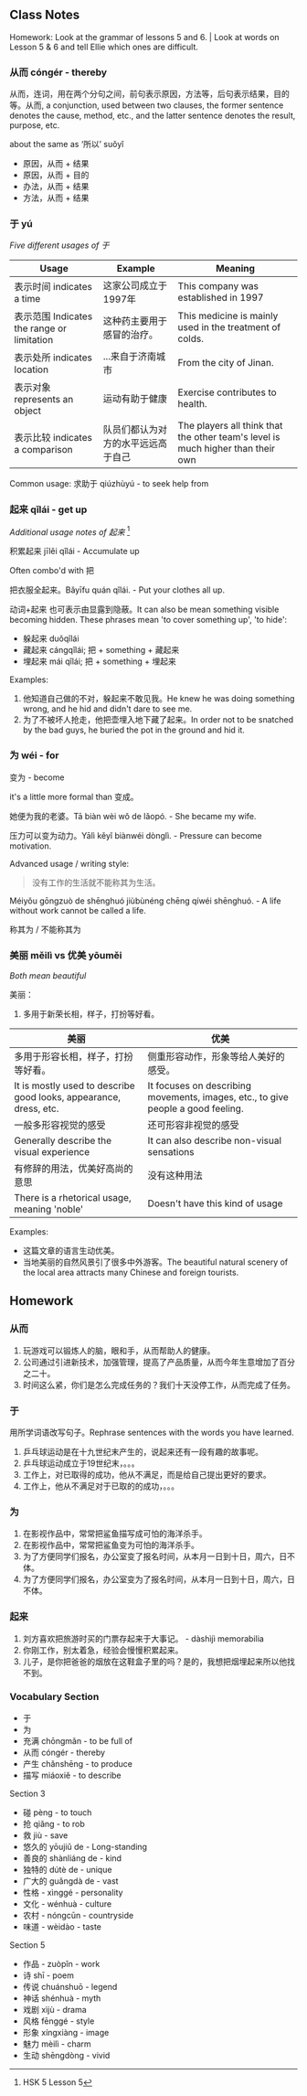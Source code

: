 
## Class Notes

Homework: Look at the grammar of lessons 5 and 6. | Look at words on Lesson 5 & 6 and tell Ellie which ones are difficult.

### 从而 cóngér - thereby

从而，连词，用在两个分句之间，前句表示原因，方法等，后句表示结果，目的等。从而, a conjunction, used between two clauses, the former sentence denotes the cause, method, etc., and the latter sentence denotes the result, purpose, etc.

about the same as ‘所以’ suǒyǐ

- 原因，从而 + 结果
- 原因，从而 + 目的
- 办法，从而 + 结果
- 方法，从而 + 结果

### 于 yú

_Five different usages of 于_

|Usage|Example|Meaning|
|---|---|---|
|表示时间 indicates a time|这家公司成立于1997年|This company was established in 1997|
|表示范围 Indicates the range or limitation|这种药主要用于感冒的治疗。|This medicine is mainly used in the treatment of colds.|
|表示处所 indicates location|...来自于济南城市|From the city of Jinan.|
|表示对象 represents an object|运动有助于健康|Exercise contributes to health.|
|表示比较 indicates a comparison|队员们都认为对方的水平远远高于自己|The players all think that the other team's level is much higher than their own|

Common usage: 求助于 qiúzhùyú - to seek help from

### 起来 qǐlái - get up

_Additional usage notes of 起来_ [^HSK]

积累起来 jīlěi qǐlái - Accumulate up

Often combo'd with 把

把衣服全起来。Bǎyīfu quán qǐlái. - Put your clothes all up.

动词+起来 也可表示由显露到隐蔽。It can also be mean something visible becoming hidden. These phrases mean 'to cover something up', 'to hide':

- 躲起来 duǒqǐlái
- 藏起来 cángqǐlái; 把 + something + 藏起来
- 埋起来 mái qǐlái; 把 + something + 埋起来

Examples:

1. 他知道自己做的不对，躲起来不敢见我。He knew he was doing something wrong, and he hid and didn't dare to see me.
2. 为了不被坏人抢走，他把壶埋入地下藏了起来。In order not to be snatched by the bad guys, he buried the pot in the ground and hid it.

### 为 wéi - for

变为 - become

it's a little more formal than 变成。

她便为我的老婆。Tā biàn wèi wǒ de lǎopó. - She became my wife.

压力可以变为动力。Yālì kěyǐ biànwéi dònglì. - Pressure can become motivation.

Advanced usage / writing style:

> 没有工作的生活就不能称其为生活。

Méiyǒu gōngzuò de shēnghuó jiùbùnéng chēng qíwéi shēnghuó. - A life without work cannot be called a life.

称其为 / 不能称其为

### 美丽 měilì vs 优美 yōuměi

_Both mean beautiful_

美丽：

1. 多用于新荣长相，样子，打扮等好看。

|美丽|优美|
|---|---|
|多用于形容长相，样子，打扮等好看。|侧重形容动作，形象等给人美好的感受。|
|It is mostly used to describe good looks, appearance, dress, etc.|It focuses on describing movements, images, etc., to give people a good feeling.|
|一般多形容视觉的感受|还可形容非视觉的感受|
|Generally describe the visual experience|It can also describe non-visual sensations|
|有修辞的用法，优美好高尚的意思|没有这种用法|
|There is a rhetorical usage, m​eaning 'noble'|Doesn't have this kind of usage|

Examples:

- 这篇文章的语言生动优美。
- 当地美丽的自然风景引了很多中外游客。The beautiful natural scenery of the local area attracts many Chinese and foreign tourists.

## Homework

### 从而

1. 玩游戏可以锻炼人的脑，眼和手，从而帮助人的健康。
2. 公司通过引进新技术，加强管理，提高了产品质量，从而今年生意增加了百分之二十。
3. 时间这么紧，你们是怎么完成任务的？我们十天没停工作，从而完成了任务。

### 于

用所学词语改写句子。Rephrase sentences with the words you have learned.

1. 乒乓球运动是在十九世纪末产生的，说起来还有一段有趣的故事呢。
2. 乒乓球运动成立于19世纪末，。。。
3. 工作上，对已取得的成功，他从不满足，而是给自己提出更好的要求。
4. 工作上，他从不满足对于已取的的成功，。。。

### 为

1. 在影视作品中，常常把鲨鱼描写成可怕的海洋杀手。
2. 在影视作品中，常常把鲨鱼变为可怕的海洋杀手。
3. 为了方便同学们报名，办公室变了报名时间，从本月一日到十日，周六，日不体。
4. 为了方便同学们报名，办公室变为了报名时间，从本月一日到十日，周六，日不体。

### 起来

1. 刘方喜欢把旅游时买的门票存起来于大事记。 - dàshìjì memorabilia
2. 你刚工作，别太着急，经验会慢慢积累起来。
3. 儿子，是你把爸爸的烟放在这鞋盒子里的吗？是的，我想把烟埋起来所以他找不到。

### Vocabulary Section

- 于
- 为
- 充满 chōngmǎn - to be full of
- 从而 cóngér - thereby
- 产生 chǎnshēng - to produce
- 描写 miáoxiě - to describe

Section 3

- 碰 pèng - to touch
- 抢 qiǎng - to rob
- 救 jiù - save
- 悠久的 yōujiǔ de - Long-standing
- 善良的 shànliáng de - kind
- 独特的 dútè de - unique
- 广大的 guǎngdà de - vast
- 性格 - xìnggé - personality
- 文化 - wénhuà - culture
- 农村 - nóngcūn - countryside
- 味道 - wèidào - taste

Section 5

- 作品 - zuòpǐn - work
- 诗 shī - poem
- 传说 chuánshuō - legend
- 神话 shénhuà - myth
- 戏剧 xìjù - drama
- 风格 fēnggé - style
- 形象 xíngxiàng - image
- 魅力 mèilì - charm
- 生动 shēngdòng - vivid

[^HSK]:HSK 5 Lesson 5